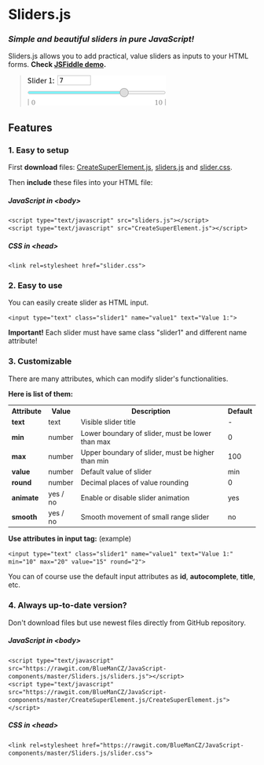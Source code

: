 # Sliders.js
### *Simple and beautiful sliders in pure JavaScript!*

Sliders.js allows you to add practical, value sliders as inputs to your HTML forms.
**Check [JSFiddle demo](https://jsfiddle.net/BlueManCZ/jtuzpm8u/2/).**

> ![Screenshot](images/screenshot2.png)

## Features

### 1. Easy to setup

First **download** files: [CreateSuperElement.js](https://github.com/BlueManCZ/JavaScript-components/blob/master/CreateSuperElement.js/CreateSuperElement.js), [sliders.js](https://github.com/BlueManCZ/JavaScript-components/blob/master/Sliders.js/sliders.js) and [slider.css](https://github.com/BlueManCZ/JavaScript-components/blob/master/Sliders.js/slider.css).

Then **include** these files into your HTML file:
##### JavaScript in <body\>
```
<script type="text/javascript" src="sliders.js"></script>
<script type="text/javascript" src="CreateSuperElement.js"></script>
```
##### CSS in <head\>
```
<link rel=stylesheet href="slider.css">
```
### 2. Easy to use
You can easily create slider as HTML input.
```
<input type="text" class="slider1" name="value1" text="Value 1:">
```

**Important!** Each slider must have same class "slider1" and different name attribute!

### 3. Customizable

There are many attributes, which can modify slider's functionalities.

**Here is list of them:**

<table>
  <tr>
    <th>Attribute
    <th>Value
    <th>Description
    <th>Default
  </tr>
  <tr>
    <td><b>text
    <td>text
    <td>Visible slider title
    <td>-
  </tr>
  <tr>
    <td><b>min
    <td>number
    <td>Lower boundary of slider, must be lower than max
    <td>0
  </tr>
  <tr>
    <td><b>max
    <td>number
    <td>Upper boundary of slider, must be higher than min
    <td>100
  </tr>
  <tr>
    <td><b>value
    <td>number
    <td>Default value of slider
    <td>min
  </tr>
  <tr>
    <td><b>round
    <td>number
    <td>Decimal places of value rounding
    <td>0
  </tr>
  <tr>
    <td><b>animate
    <td>yes / no
    <td>Enable or disable slider animation
    <td>yes
  </tr>
  <tr>
    <td><b>smooth
    <td>yes / no
    <td>Smooth movement of small range slider
    <td>no
  </tr>

</table>

**Use attributes in input tag:** (example)
```
<input type="text" class="slider1" name="value1" text="Value 1:" min="10" max="20" value="15" round="2">
```

You can of course use the default input attributes as **id**, **autocomplete**, **title**, etc.
### 4. Always up-to-date version?

Don't download files but use newest files directly from GitHub repository.

##### JavaScript in <body\>
```
<script type="text/javascript" src="https://rawgit.com/BlueManCZ/JavaScript-components/master/Sliders.js/sliders.js"></script>
<script type="text/javascript" src="https://rawgit.com/BlueManCZ/JavaScript-components/master/CreateSuperElement.js/CreateSuperElement.js"></script>
```
##### CSS in <head\>
```
<link rel=stylesheet href="https://rawgit.com/BlueManCZ/JavaScript-components/master/Sliders.js/slider.css">
```